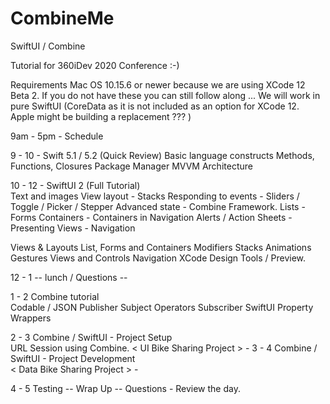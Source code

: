 # CombineMe
SwiftUI / Combine 

Tutorial for 360iDev 2020 Conference :-)


Requirements 
Mac OS 10.15.6 or newer because we are using XCode 12 Beta 2.
If you do not have these you can still follow along ...
We will work in pure SwiftUI (CoreData as it is not included as an option for XCode 12.  Apple might be building a replacement ??? )

9am - 5pm  - Schedule 

9 - 10 - Swift 5.1 / 5.2 (Quick Review)
Basic language constructs
Methods, Functions, Closures
Package Manager
MVVM Architecture 

10 - 12 - SwiftUI 2 (Full Tutorial)  
Text and images
View layout -  Stacks
Responding to events - Sliders / Toggle / Picker / Stepper
Advanced state - Combine Framework.
Lists - 
Forms
Containers - Containers in Navigation
Alerts / Action Sheets -  
Presenting Views - Navigation

Views & Layouts
List, Forms and Containers
Modifiers
Stacks
Animations
Gestures 
Views and Controls
Navigation
XCode Design Tools / Preview.

12 - 1 -- lunch / Questions --   

1 - 2 Combine tutorial    
Codable / JSON
Publisher 
Subject
Operators
Subscriber
SwiftUI Property Wrappers

2 - 3 Combine / SwiftUI -  Project Setup    
URL Session using Combine.
< UI Bike Sharing Project >  - 
3 - 4 Combine / SwiftUI -  Project Development   
< Data Bike Sharing Project >   -
  
4 - 5 Testing -- Wrap Up -- Questions - Review the day. 

